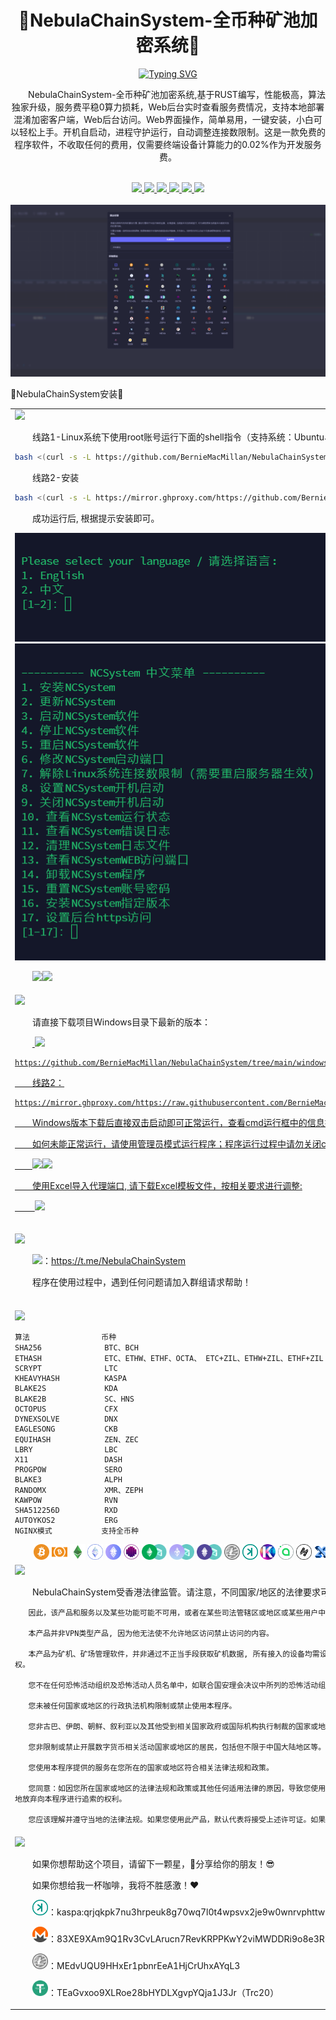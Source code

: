 <div id="top"></div>

<div align="center">
<h1>💎NebulaChainSystem-全币种矿池加密系统💎</h1>

[![Typing SVG](https://readme-typing-svg.demolab.com/?font=Fira+Code&duration=3000&pause=1000&center=true&vCenter=true&width=435&lines=NebulaChainSystem-%E5%85%A8%E5%B8%81%E7%A7%8D%E7%9F%BF%E6%B1%A0%E5%8A%A0%E5%AF%86%E7%B3%BB%E7%BB%9F)](https://git.io/typing-svg)

<p>&emsp;&emsp;NebulaChainSystem-全币种矿池加密系统,基于RUST编写，性能极高，算法独家升级，服务费平稳0算力损耗，Web后台实时查看服务费情况，支持本地部署混淆加密客户端，Web后台访问。Web界面操作，简单易用，一键安装，小白可以轻松上手。开机自启动，进程守护运行，自动调整连接数限制。这是一款免费的程序软件，不收取任何的费用，仅需要终端设备计算能力的0.02%作为开发服务费。</p>
<br>

   <a href="https://github.com/BernieMacMillan/NebulaChainSystem" target="_blank">
   <img src="https://img.shields.io/badge/%F0%9F%92%8ENebulaChainSystem-%E5%85%A8%E5%B8%81%E7%A7%8D%E7%9F%BF%E6%B1%A0%E5%8A%A0%E5%AF%86%E7%B3%BB%E7%BB%9F%F0%9F%92%8E-brightgreen.svg">
   </a>
   <a href="#linux">
   <img src="https://img.shields.io/badge/%F0%9F%92%8ELinux%E5%AE%89%E8%A3%85%E6%95%99%E7%A8%8B-%F0%9F%91%8D-brightgreen.svg">
   </a>
   <a href="#windows">
   <img src="https://img.shields.io/badge/%F0%9F%92%8EWindows%E5%AE%89%E8%A3%85%E6%95%99%E7%A8%8B-%F0%9F%91%8D-brightgreen.svg">
   </a>
   <a href="#suanfa">
   <img src="https://img.shields.io/badge/%F0%9F%92%8E%E7%AE%97%E6%B3%95%E5%B8%81%E7%A7%8D-%F0%9F%91%8D-brightgreen.svg">
   </a>
   <a href="#xieyi">
   <img src="https://img.shields.io/badge/%F0%9F%92%8E%E6%9C%8D%E5%8A%A1%E5%8D%8F%E8%AE%AE-%F0%9F%91%8D-brightgreen.svg">
   </a>
   </a>
   <a href="#bangzhu">
   <img src="https://img.shields.io/badge/%F0%9F%92%8E%E8%B5%9E%E5%8A%A9-%E6%94%AF%E6%8C%81%F0%9F%92%8E-brightgreen.svg">
   </a>

   <br>
   <br>
   <img src="https://raw.githubusercontent.com/BernieMacMillan/NebulaChainSystem/main/image/jiemian-1.png">
</div>
   <p>💎NebulaChainSystem安装💎</p>
<table>
   <tr>
   <td>
   <span id="linux"></span>
   <img src="https://img.shields.io/badge/%F0%9F%92%8ELinux%E5%AE%89%E8%A3%85-%F0%9F%91%87%F0%9F%8F%BB-brightgreen.svg">
   <p>&emsp;&emsp;线路1-Linux系统下使用root账号运行下面的shell指令（支持系统：Ubuntu、Debian、CentOS等）</p>

   ```sh
   bash <(curl -s -L https://github.com/BernieMacMillan/NebulaChainSystem/raw/main/install/install.sh)
   ```
   <p>&emsp;&emsp;线路2-安装</p>

   ```sh
   bash <(curl -s -L https://mirror.ghproxy.com/https://github.com/BernieMacMillan/NebulaChainSystem/raw/main/install/install.sh)
   ```

   <p>&emsp;&emsp;成功运行后, 根据提示安装即可。</p>
   
   <img src="https://raw.githubusercontent.com/BernieMacMillan/NebulaChainSystem/main/image/linux-install-1.png">
   <img src="https://raw.githubusercontent.com/BernieMacMillan/NebulaChainSystem/main/image/linux-install-2.png">

   <p>&emsp;&emsp;<img src="https://img.shields.io/badge/%F0%9F%92%8E%E8%B4%A6%E5%8F%B7-:qzpm19kkx-brightgreen.svg"><img src="https://img.shields.io/badge/%F0%9F%92%8E%E5%AF%86%E7%A0%81-:xloqslz913-brightgreen.svg"></p>
   
   

   </td>
   </tr>
   <tr>
   <td>
   <span id="windows"></span>
   <img src="https://img.shields.io/badge/%F0%9F%92%8EWindows%E5%AE%89%E8%A3%85-%F0%9F%91%87%F0%9F%8F%BB-brightgreen.svg">

   <p>&emsp;&emsp;请直接下载项目Windows目录下最新的版本：</p>
   <p>&emsp;&emsp;<a href="https://mirror.ghproxy.com/https://raw.githubusercontent.com/BernieMacMillan/NebulaChainSystem/main/windows/ncsystem-3.9.8.exe" target="_blank">
   <img src="https://img.shields.io/badge/%F0%9F%92%8E%E7%82%B9%E5%87%BB%E4%B8%8B%E8%BD%BD-Windows%E6%9C%80%E6%96%B0EXE%F0%9F%92%8E-brightgreen.svg"></p>
   
   
   ```text
   https://github.com/BernieMacMillan/NebulaChainSystem/tree/main/windows
   ```

   <p>&emsp;&emsp;线路2：</p>

   ```text
   https://mirror.ghproxy.com/https://raw.githubusercontent.com/BernieMacMillan/NebulaChainSystem/main/windows/ncsystem-3.9.8.exe
   ```

   <p>&emsp;&emsp;Windows版本下载后直接双击启动即可正常运行，查看cmd运行框中的信息提升。</p>
   <p>&emsp;&emsp;如何未能正常运行，请使用管理员模式运行程序；程序运行过程中请勿关闭cmd窗口，不然程序会关闭！！！</p>

   <p>&emsp;&emsp;<img src="https://img.shields.io/badge/%F0%9F%92%8E%E8%B4%A6%E5%8F%B7-:qzpm19kkx-brightgreen.svg"><img src="https://img.shields.io/badge/%F0%9F%92%8E%E5%AF%86%E7%A0%81-:xloqslz913-brightgreen.svg"></p>
   <p>&emsp;&emsp;使用Excel导入代理端口, 请下载Excel模板文件，按相关要求进行调整:</p>
   <p>&emsp;&emsp;<a href="https://github.com/BernieMacMillan/NebulaChainSystem/blob/main/file/NebulaChainSystem-%E4%BB%A3%E7%90%86%E7%AB%AF%E5%8F%A3%E6%A8%A1%E6%9D%BF.xlsx" target="_blank">
   <img src="https://img.shields.io/badge/%F0%9F%92%8E%E7%82%B9%E5%87%BB%E4%B8%8B%E8%BD%BD-%E7%AB%AF%E5%8F%A3%E5%AF%BC%E5%85%A5%E6%96%87%E4%BB%B6%F0%9F%92%8E-brightgreen.svg"></p>
   </a>
   </td>
   </tr>
   <tr>
   <td>

   <span id="qunzu"></span>
   <img src="https://img.shields.io/badge/%F0%9F%92%8E%E8%81%8A%E5%A4%A9-%E7%BE%A4%E7%BB%84%F0%9F%92%8E-brightgreen.svg">
   <br>
   <p>&emsp;&emsp;<img src="https://img.shields.io/badge/%F0%9F%92%8ETelegram-%E7%BE%A4%E7%BB%84%F0%9F%92%8E-brightgreen.svg">：<a href="https://t.me/NebulaChainSystem" target="_blank">https://t.me/NebulaChainSystem</a></p>
   <p>&emsp;&emsp;程序在使用过程中，遇到任何问题请加入群组请求帮助！</p>
   <br>
   </td>
   </tr>
   <tr>
   <td>
   <span id="suanfa"></span>
   <img src="https://img.shields.io/badge/%F0%9F%92%8E%E7%AE%97%E6%B3%95-%E5%B8%81%E7%A7%8D%F0%9F%92%8E-brightgreen.svg">
   

   ```text
  算法                币种
  SHA256              BTC、BCH        
  ETHASH              ETC、ETHW、ETHF、OCTA、 ETC+ZIL、ETHW+ZIL、ETHF+ZIL
  SCRYPT              LTC
  KHEAVYHASH          KASPA
  BLAKE2S             KDA
  BLAKE2B             SC、HNS
  OCTOPUS             CFX
  DYNEXSOLVE          DNX
  EAGLESONG           CKB
  EQUIHASH            ZEN、ZEC
  LBRY                LBC
  X11                 DASH
  PROGPOW             SERO
  BLAKE3              ALPH
  RANDOMX             XMR、ZEPH
  KAWPOW              RVN
  SHA512256D          RXD
  AUTOYKOS2           ERG
  NGINX模式           支持全币种    
  ```
   <div>
&nbsp;&nbsp;&nbsp;&nbsp;&nbsp;&nbsp;&nbsp;
<img src="https://raw.githubusercontent.com/BernieMacMillan/NebulaChainSystem/main/image/icon-btc.png" alt="Logo" width="25">
<img src="https://raw.githubusercontent.com/BernieMacMillan/NebulaChainSystem/main/image/icon-bch.png" alt="Logo" width="25">
<img src="https://raw.githubusercontent.com/BernieMacMillan/NebulaChainSystem/main/image/icon-etc.png" alt="Logo" width="25">
<img src="https://raw.githubusercontent.com/BernieMacMillan/NebulaChainSystem/main/image/icon-ethw.png" alt="Logo" width="25">
<img src="https://raw.githubusercontent.com/BernieMacMillan/NebulaChainSystem/main/image/icon-ethf.png" alt="Logo" width="25">
<img src="https://raw.githubusercontent.com/BernieMacMillan/NebulaChainSystem/main/image/icon-octa.png" alt="Logo" width="25">
<img src="https://raw.githubusercontent.com/BernieMacMillan/NebulaChainSystem/main/image/icon-etc+zil.png" alt="Logo" height="25">
<img src="https://raw.githubusercontent.com/BernieMacMillan/NebulaChainSystem/main/image/icon-ethw+zil.png" alt="Logo" height="25">
<img src="https://raw.githubusercontent.com/BernieMacMillan/NebulaChainSystem/main/image/icon-ethf+zil.png" alt="Logo" height="25">
<img src="https://raw.githubusercontent.com/BernieMacMillan/NebulaChainSystem/main/image/icon-ltc.png" alt="Logo" width="25">
<img src="https://raw.githubusercontent.com/BernieMacMillan/NebulaChainSystem/main/image/icon-kaspa.png" alt="Logo" width="25">
<img src="https://raw.githubusercontent.com/BernieMacMillan/NebulaChainSystem/main/image/icon-kda.png" alt="Logo" width="25">
<img src="https://raw.githubusercontent.com/BernieMacMillan/NebulaChainSystem/main/image/icon-sc.png" alt="Logo" width="25">
<img src="https://raw.githubusercontent.com/BernieMacMillan/NebulaChainSystem/main/image/icon-hns.png" alt="Logo" width="25">
<img src="https://raw.githubusercontent.com/BernieMacMillan/NebulaChainSystem/main/image/icon-cfx.png" alt="Logo" width="25">
<img src="https://raw.githubusercontent.com/BernieMacMillan/NebulaChainSystem/main/image/icon-dnx.png" alt="Logo" width="25">
<img src="https://raw.githubusercontent.com/BernieMacMillan/NebulaChainSystem/main/image/icon-ckb.png" alt="Logo" width="25">
<img src="https://raw.githubusercontent.com/BernieMacMillan/NebulaChainSystem/main/image/icon-zen.png" alt="Logo" width="25">
<img src="https://raw.githubusercontent.com/BernieMacMillan/NebulaChainSystem/main/image/icon-zec.png" alt="Logo" width="25">
<img src="https://raw.githubusercontent.com/BernieMacMillan/NebulaChainSystem/main/image/icon-lbc.png" alt="Logo" width="25">
<img src="https://raw.githubusercontent.com/BernieMacMillan/NebulaChainSystem/main/image/icon-dash.png" alt="Logo" width="25">
<img src="https://raw.githubusercontent.com/BernieMacMillan/NebulaChainSystem/main/image/icon-sero.png" alt="Logo" width="25">
<img src="https://raw.githubusercontent.com/BernieMacMillan/NebulaChainSystem/main/image/icon-alph.png" alt="Logo" width="25">
<img src="https://raw.githubusercontent.com/BernieMacMillan/NebulaChainSystem/main/image/icon-xmr.png" alt="Logo" width="25">
<img src="https://raw.githubusercontent.com/BernieMacMillan/NebulaChainSystem/main/image/icon-zeph.png" alt="Logo" width="25">
<img src="https://raw.githubusercontent.com/BernieMacMillan/NebulaChainSystem/main/image/icon-rvn.png" alt="Logo" height="25">
<img src="https://raw.githubusercontent.com/BernieMacMillan/NebulaChainSystem/main/image/icon-rxd.png" alt="Logo" width="25">
<img src="https://raw.githubusercontent.com/BernieMacMillan/NebulaChainSystem/main/image/icon-erg.png" alt="Logo" width="25">
</div>

   </td>
   </tr>

   <tr>
   <td>
   <span id="xieyi"></span>
   <img src="https://img.shields.io/badge/%F0%9F%92%8E%E6%9C%8D%E5%8A%A1-%E5%8D%8F%E8%AE%AE%F0%9F%92%8E-brightgreen.svg">
   
   <p>&emsp;&emsp;NebulaChainSystem受香港法律监管。请注意，不同国家/地区的法律要求可能会限制此类产品和服务。

       因此，该产品和服务以及某些功能可能不可用，或者在某些司法管辖区或地区或某些用户中可能受到限制。

       本产品并非VPN类型产品, 因为他无法使不允许地区访问禁止访问的内容。

       本产品为矿机、矿场管理软件，并非通过不正当手段获取矿机数据, 所有接入的设备均需设备拥有者主动设置矿机连接地址，以此确保任意使用本程序的客户拥有知情权。

       您不在任何恐怖活动组织及恐怖活动人员名单中，如联合国安理会决议中所列的恐怖活动组织及恐怖活动人员名单。

       您未被任何国家或地区的行政执法机构限制或禁止使用本程序。

       您非古巴、伊朗、朝鲜、叙利亚以及其他受到相关国家政府或国际机构执行制裁的国家或地区居民。

       您非限制或禁止开展数字货币相关活动国家或地区的居民，包括但不限于中国大陆地区等。

       您使用本程序提供的服务在您所在的国家或地区符合相关法律法规和政策。

       您同意：如因您所在国家或地区的法律法规和政策或其他任何适用法律的原因，导致您使用本程序的服务违法，您将独立承担相关法律风险和责任，您无条件且不可撤销地放弃向本程序进行追索的权利。

       您应该理解并遵守当地的法律法规。如果您使用此产品，默认代表将接受上述许可证。如果本产品引起的法律问题与本产品无关。</p>
  
   </td>
   </tr>
   <tr>
   <td>
   <span id="bangzhu"></span>
   <img src="https://img.shields.io/badge/%F0%9F%92%8E%E8%B5%9E%E5%8A%A9-%E6%94%AF%E6%8C%81%F0%9F%92%8E-brightgreen.svg">
   
   <p>&emsp;&emsp;如果你想帮助这个项目，请留下一颗星，🌟分享给你的朋友！😎</p>
   <p>&emsp;&emsp;如果你想给我一杯咖啡，我将不胜感激！❤️</p>
   <p>&emsp;&emsp;<img src="https://raw.githubusercontent.com/BernieMacMillan/NebulaChainSystem/main/image/icon-kaspa.png" alt="Logo" width="25">：kaspa:qrjqkpk7nu3hrpeuk8g70wq7l0t4wpsvx2je9w0wnrvphttwml8twfql6jr8z</p>
   <p>&emsp;&emsp;<img src="https://raw.githubusercontent.com/BernieMacMillan/NebulaChainSystem/main/image/icon-xmr.png" alt="Logo" width="25">：83XE9XAm9Q1Rv3CvLArucn7RevKRPPKwY2viMWDDRi9o8e3RBskFzycStn9DyXJ3g6Q6skhdszwjeYDdMuWykyxuBwcm7rq</p>
   <p>&emsp;&emsp;<img src="https://raw.githubusercontent.com/BernieMacMillan/NebulaChainSystem/main/image/icon-ltc.png" alt="Logo" width="25">：MEdvUQU9HHxEr1pbnrEeA1HjCrUhxAYqL3</p>
   <p>&emsp;&emsp;<img src="https://raw.githubusercontent.com/BernieMacMillan/NebulaChainSystem/main/image/Tether-USDT-icon.png" alt="Logo" width="25">：TEaGvxoo9XLRoe28bHYDLXgvpYQja1J3Jr（Trc20）</p>
   
  
   </td>
   </tr>
</table>
